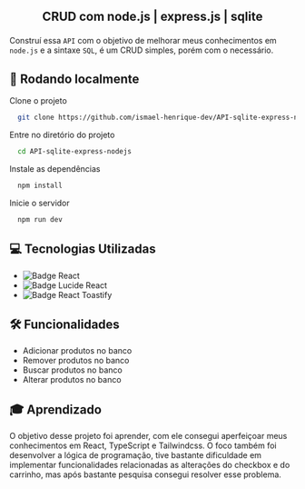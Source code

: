 ## <p align="center">CRUD com node.js | express.js | sqlite</p>

Construí essa `API` com o objetivo de melhorar meus conhecimentos em `node.js` e a sintaxe `SQL`, é um CRUD simples, porém com o necessário.

## 🚀 Rodando localmente

Clone o projeto

```bash
  git clone https://github.com/ismael-henrique-dev/API-sqlite-express-nodejs.git
```

Entre no diretório do projeto

```bash
  cd API-sqlite-express-nodejs
```

Instale as dependências

```bash
  npm install
```

Inicie o servidor

```bash
  npm run dev
```

## 💻 Tecnologias Utilizadas
- ![Badge React](https://img.shields.io/badge/Nodejs-%E2%9C%94-blue?style=for-the-badge)
- ![Badge Lucide React](https://img.shields.io/badge/Sqlite-%E2%9C%94-blue?style=for-the-badge)
- ![Badge React Toastify](https://img.shields.io/badge/Express-%E2%9C%94-blue?style=for-the-badge)  

## 🛠️ Funcionalidades

- Adicionar produtos no banco
- Remover produtos no banco
- Buscar produtos no banco
- Alterar produtos no banco


## 🎓 Aprendizado

O objetivo desse projeto foi aprender, com ele consegui aperfeiçoar meus conhecimentos em React, TypeScript e Tailwindcss. O foco também foi desenvolver a lógica de programação, tive bastante dificuldade em implementar funcionalidades relacionadas as alterações do checkbox e do carrinho, mas após bastante pesquisa consegui resolver esse problema.






